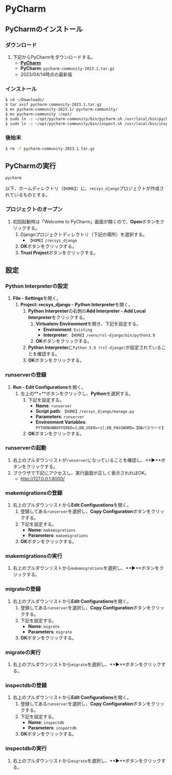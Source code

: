 # PyCharm

## PyCharmのインストール

### ダウンロード
1. 下記からPyCharmをダウンロードする。
   - **[PyCharm](http://www.jetbrains.com/pycharm/)**
   - **PyCharm**: `pycharm-community-2023.1.tar.gz`
   - 2023/04/14時点の最新版

### インストール
```bash
$ cd ~/Downloads/
$ tar xvzf pycharm-community-2023.1.tar.gz
$ mv pycharm-community-2023.1/ pycharm-community/
$ mv pycharm-community ~/opt/
$ sudo ln -s ~/opt/pycharm-community/bin/pycharm.sh /usr/local/bin/pycharm
$ sudo ln -s ~/opt/pycharm-community/bin/inspect.sh /usr/local/bin/inspect
```

### 後始末
```bash
$ rm -f pycharm-community-2023.1.tar.gz
```

## PyCharmの実行
```bash
pycharm
```

以下、ホームディレクトリ（`【HOME】`）に、`recsys_django`プロジェクトが作成されているものとする。

### プロジェクトのオープン
1. 初回起動時は「Welcome to PyCharm」画面が開くので、**Open**ボタンをクリックする。
   1. Djangoプロジェクトディレクトリ（下記の場所）を選択する。
      - `【HOME】/recsys_django`
   2. **OK**ボタンをクリックする。
   3. **Trust Project**ボタンをクリックする。

## 設定

### Python Interpreterの設定
1. **File - Settings**を開く。
   1. **Project: recsys_django - Python Interpreter**を開く。
      1. **Python Interpreter**の右側の**Add Interpreter - Add Local Interpreter**をクリックする。
         1. **Virtualenv Environment**を開き、下記を設定する。
            - **Environment**: `Existing`
            - **Interpreter**: `【HOME】/venv/rsl-django/bin/python3.9`
         2. **OK**ボタンをクリックする。
      2. **Python Interpreter**に`Python 3.9 (rsl-django)`が設定されていることを確認する。
      3. **OK**ボタンをクリックする。

### runserverの登録
1. **Run - Edit Configurations**を開く。
   1. 左上の**+**ボタンをクリックし、**Python**を選択する。
      1. 下記を設定する。
         - **Name**: `runserver`
         - **Script path**: `【HOME】/recsys_django/manage.py`
         - **Parameters**: `runserver`
         - **Environment Variables**: `PYTHONUNBUFFERED=1;DB_USER=rsl;DB_PASSWORD=【DBパスワード】`
      2. **OK**ボタンをクリックする。

### runserverの起動
1. 右上のプルダウンリストが`runserver`になっていることを確認し、**▶**ボタンをクリックする。
2. ブラウザで下記にアクセスし、実行画面が正しく表示されればOK。
   - http://127.0.0.1:8000/

### makemigrationsの登録
1. 右上のプルダウンリストから**Edit Configurations**を開く。
   1. 登録してある`runserver`を選択し、**Copy Configuration**ボタンをクリックする。
   2. 下記を設定する。
      - **Name**: `makemigrations`
      - **Parameters**: `makemigrations`
   3. **OK**ボタンをクリックする。

### makemigrationsの実行
1. 右上のプルダウンリストから`makemigrations`を選択し、**▶**ボタンをクリックする。

### migrateの登録
1. 右上のプルダウンリストから**Edit Configurations**を開く。
   1. 登録してある`runserver`を選択し、**Copy Configuration**ボタンをクリックする。
   2. 下記を設定する。
      - **Name**: `migrate`
      - **Parameters**: `migrate`
   3. **OK**ボタンをクリックする。

### migrateの実行
1. 右上のプルダウンリストから`migrate`を選択し、**▶**ボタンをクリックする。

### inspectdbの登録
1. 右上のプルダウンリストから**Edit Configurations**を開く。
   1. 登録してある`runserver`を選択し、**Copy Configuration**ボタンをクリックする。
   2. 下記を設定する。
      - **Name**: `inspectdb`
      - **Parameters**: `inspectdb`
   3. **OK**ボタンをクリックする。

### inspectdbの実行
1. 右上のプルダウンリストから`migrate`を選択し、**▶**ボタンをクリックする。

